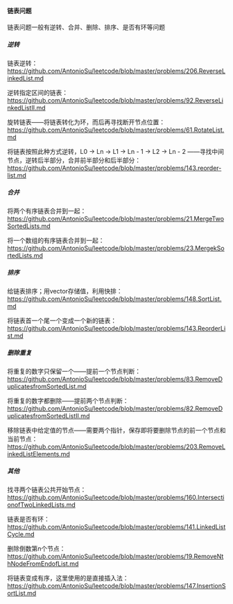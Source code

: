 #### 链表问题
链表问题一般有逆转、合并、删除、排序、是否有环等问题

##### 逆转

链表逆转：https://github.com/AntonioSu/leetcode/blob/master/problems/206.ReverseLinkedList.md  

逆转指定区间的链表：https://github.com/AntonioSu/leetcode/blob/master/problems/92.ReverseLinkedListII.md 

旋转链表——将链表转化为环，而后再寻找断开节点位置：https://github.com/AntonioSu/leetcode/blob/master/problems/61.RotateList.md   

将链表按照此种方式逆转，L0 → Ln → L1 → Ln - 1 → L2 → Ln - 2 ——寻找中间节点，逆转后半部分，合并前半部分和后半部分： https://github.com/AntonioSu/leetcode/blob/master/problems/143.reorder-list.md



##### 合并

将两个有序链表合并到一起：https://github.com/AntonioSu/leetcode/blob/master/problems/21.MergeTwoSortedLists.md  

将一个数组的有序链表合并到一起：https://github.com/AntonioSu/leetcode/blob/master/problems/23.MergekSortedLists.md   



##### 排序

给链表排序；用vector存储值，利用快排：https://github.com/AntonioSu/leetcode/blob/master/problems/148.SortList.md   

将链表首一个尾一个变成一个新的链表：https://github.com/AntonioSu/leetcode/blob/master/problems/143.ReorderList.md 



##### 删除重复

将重复的数字只保留一个——提前一个节点判断：https://github.com/AntonioSu/leetcode/blob/master/problems/83.RemoveDuplicatesfromSortedList.md

将重复的数字都删除——提前两个节点判断：https://github.com/AntonioSu/leetcode/blob/master/problems/82.RemoveDuplicatesfromSortedListII.md

移除链表中给定值的节点——需要两个指针，保存即将要删除节点的前一个节点和当前节点：https://github.com/AntonioSu/leetcode/blob/master/problems/203.RemoveLinkedListElements.md



##### 其他

找寻两个链表公共开始节点：https://github.com/AntonioSu/leetcode/blob/master/problems/160.IntersectionofTwoLinkedLists.md 

链表是否有环：https://github.com/AntonioSu/leetcode/blob/master/problems/141.LinkedListCycle.md 

删除倒数第n个节点：https://github.com/AntonioSu/leetcode/blob/master/problems/19.RemoveNthNodeFromEndofList.md

将链表变成有序，这里使用的是直接插入法：https://github.com/AntonioSu/leetcode/blob/master/problems/147.InsertionSortList.md